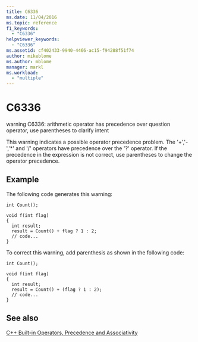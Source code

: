 ```yaml
---
title: C6336
ms.date: 11/04/2016
ms.topic: reference
f1_keywords:
  - "C6336"
helpviewer_keywords:
  - "C6336"
ms.assetid: cf402433-9940-4466-ac15-f94288f51f74
author: mikeblome
ms.author: mblome
manager: markl
ms.workload:
  - "multiple"
---
```

# C6336
warning C6336: arithmetic operator has precedence over question operator, use parentheses to clarify intent

 This warning indicates a possible operator precedence problem. The '+','-','*' and '/' operators have precedence over the '?' operator. If the precedence in the expression is not correct, use parentheses to change the operator precedence.

## Example
 The following code generates this warning:

```
int Count();

void f(int flag)
{
  int result;
  result = Count() + flag ? 1 : 2;
  // code...
}
```

 To correct this warning, add parenthesis as shown in the following code:

```
int Count();

void f(int flag)
{
  int result;
  result = Count() + (flag ? 1 : 2);
  // code...
}
```

## See also
 [C++ Built-in Operators, Precedence and Associativity](/cpp/cpp/cpp-built-in-operators-precedence-and-associativity)
